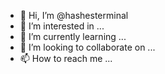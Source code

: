 - 👋 Hi, I’m @hashesterminal
- 👀 I’m interested in ...
- 🌱 I’m currently learning ...
- 💞️ I’m looking to collaborate on ...
- 📫 How to reach me ...

<!---
hashesterminal/hashesterminal is a ✨ special ✨ repository because its `README.md` (this file) appears on your GitHub profile.
You can click the Preview link to take a look at your changes.
--->
